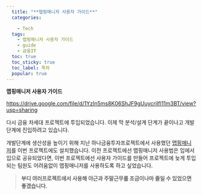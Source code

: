 ```yaml
---
  title: "**맵핑매니저 사용자 가이드**"
  categories:

    - Tech
  tags: 
    - 맵핑매니저 사용자 가이드
    - guide
    - 금융IT
  toc: true
  toc_sticky: true
  toc_label: 목차
  popular: true
---
```


**맵핑매니저 사용자 가이드**

https://drive.google.com/file/d/1YzIn5ms8K06ShJF9gUuycriIfl11m3BT/view?usp=sharing

다시 금융 차세대 프로젝트에 투입되었습니다. 이제 막 분석/설계 단계가 끝이나고 개발단계에 진입하려고 있습니다.

개발단계에 생산성을 높이기 위해 지난 하나금융투자프로젝트에서 사용했던 [맵핑매니저](http://www.py0777.com/mappingmanager-3/)를 이번 프로젝트에도 설치했습니다. 이전 프로젝트에선 맵핑매니저 사용법은 입에서 입으로 공유되었다면, 이번 프로젝트에선 사용자 가이드를 만들어 프로젝트에 늦게 투입되는 팀원도 어려움없이 맵핑매니저를 사용하도록 하고 싶었습니다.

> **부디 여러프로젝트에서 사용해 야근과 주말근무를 조금이나마 줄일 수 있었으면 좋겠습니다.**